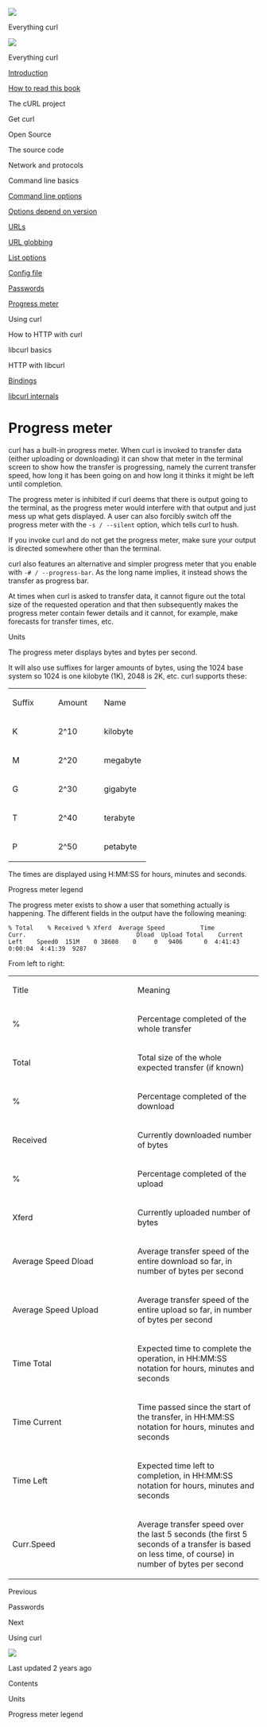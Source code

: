 <a href="../index.html" class="link-a079aa82--primary-53a25e66--logoLink-10d08504"></a>

<img src="https://gblobscdn.gitbook.com/orgs%2F-LxuH0qSm4xO9nWfEBlB%2Favatar.png?alt=media" class="image-67b14f24--avatar-1c1d03ec" />

<span class="text-4505230f--UIH400-4e41e82a--textContentFamily-49a318e1--spaceNameText-677c2969">Everything curl</span>

<a href="../index.html" class="link-a079aa82--primary-53a25e66--logoLink-10d08504"></a>

<img src="https://gblobscdn.gitbook.com/orgs%2F-LxuH0qSm4xO9nWfEBlB%2Favatar.png?alt=media" class="image-67b14f24--avatar-1c1d03ec" />

<span class="text-4505230f--UIH400-4e41e82a--textContentFamily-49a318e1--spaceNameText-677c2969">Everything curl</span>

<a href="../index.html" class="navButton-94f2579c--navButtonClickable-161b88ca"><span class="text-4505230f--UIH300-2063425d--textContentFamily-49a318e1--navButtonLabel-14a4968f">Introduction</span></a>

<a href="../how-to-read.html" class="navButton-94f2579c--navButtonClickable-161b88ca"><span class="text-4505230f--UIH300-2063425d--textContentFamily-49a318e1--navButtonLabel-14a4968f">How to read this book</span></a>

<span class="text-4505230f--UIH300-2063425d--textContentFamily-49a318e1--navButtonLabel-14a4968f">The cURL project</span>

<span class="text-4505230f--UIH300-2063425d--textContentFamily-49a318e1--navButtonLabel-14a4968f">Get curl</span>

<span class="text-4505230f--UIH300-2063425d--textContentFamily-49a318e1--navButtonLabel-14a4968f">Open Source</span>

<span class="text-4505230f--UIH300-2063425d--textContentFamily-49a318e1--navButtonLabel-14a4968f">The source code</span>

<span class="text-4505230f--UIH300-2063425d--textContentFamily-49a318e1--navButtonLabel-14a4968f">Network and protocols</span>

<span class="text-4505230f--UIH300-2063425d--textContentFamily-49a318e1--navButtonLabel-14a4968f">Command line basics</span>

<a href="options.html" class="navButton-94f2579c--pageItemWithChildrenNested-2c5d8183--navButtonClickable-161b88ca"><span class="text-4505230f--UIH300-2063425d--textContentFamily-49a318e1--navButtonLabel-14a4968f">Command line options</span></a>

<a href="versions.html" class="navButton-94f2579c--pageItemWithChildrenNested-2c5d8183--navButtonClickable-161b88ca"><span class="text-4505230f--UIH300-2063425d--textContentFamily-49a318e1--navButtonLabel-14a4968f">Options depend on version</span></a>

<a href="urls.html" class="navButton-94f2579c--pageItemWithChildrenNested-2c5d8183--navButtonClickable-161b88ca"><span class="text-4505230f--UIH300-2063425d--textContentFamily-49a318e1--navButtonLabel-14a4968f">URLs</span></a>

<a href="globbing.html" class="navButton-94f2579c--pageItemWithChildrenNested-2c5d8183--navButtonClickable-161b88ca"><span class="text-4505230f--UIH300-2063425d--textContentFamily-49a318e1--navButtonLabel-14a4968f">URL globbing</span></a>

<a href="listopts.html" class="navButton-94f2579c--pageItemWithChildrenNested-2c5d8183--navButtonClickable-161b88ca"><span class="text-4505230f--UIH300-2063425d--textContentFamily-49a318e1--navButtonLabel-14a4968f">List options</span></a>

<a href="configfile.html" class="navButton-94f2579c--pageItemWithChildrenNested-2c5d8183--navButtonClickable-161b88ca"><span class="text-4505230f--UIH300-2063425d--textContentFamily-49a318e1--navButtonLabel-14a4968f">Config file</span></a>

<a href="passwords.html" class="navButton-94f2579c--pageItemWithChildrenNested-2c5d8183--navButtonClickable-161b88ca"><span class="text-4505230f--UIH300-2063425d--textContentFamily-49a318e1--navButtonLabel-14a4968f">Passwords</span></a>

<a href="progressmeter.html" class="navButton-94f2579c--pageItemWithChildrenNested-2c5d8183--navButtonClickable-161b88ca--navButtonOpened-6a88552e"><span class="text-4505230f--UIH300-2063425d--textContentFamily-49a318e1--navButtonLabel-14a4968f">Progress meter</span></a>

<span class="text-4505230f--UIH300-2063425d--textContentFamily-49a318e1--navButtonLabel-14a4968f">Using curl</span>

<span class="text-4505230f--UIH300-2063425d--textContentFamily-49a318e1--navButtonLabel-14a4968f">How to HTTP with curl</span>

<span class="text-4505230f--UIH300-2063425d--textContentFamily-49a318e1--navButtonLabel-14a4968f">libcurl basics</span>

<span class="text-4505230f--UIH300-2063425d--textContentFamily-49a318e1--navButtonLabel-14a4968f">HTTP with libcurl</span>

<a href="../bindings.html" class="navButton-94f2579c--navButtonClickable-161b88ca"><span class="text-4505230f--UIH300-2063425d--textContentFamily-49a318e1--navButtonLabel-14a4968f">Bindings</span></a>

<a href="../internals.html" class="navButton-94f2579c--navButtonClickable-161b88ca"><span class="text-4505230f--UIH300-2063425d--textContentFamily-49a318e1--navButtonLabel-14a4968f">libcurl internals</span></a>

<a href="../bookindex.html" class="navButton-94f2579c--navButtonClickable-161b88ca"><span class="text-4505230f--UIH300-2063425d--textContentFamily-49a318e1--navButtonLabel-14a4968f"></span></a>

<a href="https://www.gitbook.com/?utm_source=content&amp;utm_medium=trademark&amp;utm_campaign=curl-1" class="reset-3c756112--trademark-a8da4b94"></a>

<span class="text-4505230f--TextH200-a3425406--textUIFamily-5ebd8e40"></span>

# <span class="text-4505230f--DisplayH900-bfb998fa--textContentFamily-49a318e1">Progress meter</span>

<span class="text-4505230f--UIH300-2063425d--textUIFamily-5ebd8e40--text-8ee2c8b2"></span>

<span class="text-4505230f--UIH300-2063425d--textUIFamily-5ebd8e40--text-8ee2c8b2"></span>

<span class="text-4505230f--TextH400-3033861f--textContentFamily-49a318e1"><span data-key="e1e0b093d45942f794e50666aee31555"><span data-offset-key="e1e0b093d45942f794e50666aee31555:0">curl has a built-in progress meter. When curl is invoked to transfer data (either uploading or downloading) it can show that meter in the terminal screen to show how the transfer is progressing, namely the current transfer speed, how long it has been going on and how long it thinks it might be left until completion.</span></span></span>

<span class="text-4505230f--TextH400-3033861f--textContentFamily-49a318e1"><span data-key="e1d2b4779eb246ac8c43e19465195857"><span data-offset-key="e1d2b4779eb246ac8c43e19465195857:0">The progress meter is inhibited if curl deems that there is output going to the terminal, as the progress meter would interfere with that output and just mess up what gets displayed. A user can also forcibly switch off the progress meter with the </span><span data-offset-key="e1d2b4779eb246ac8c43e19465195857:1">`-s / --silent`</span><span data-offset-key="e1d2b4779eb246ac8c43e19465195857:2"> option, which tells curl to hush.</span></span></span>

<span class="text-4505230f--TextH400-3033861f--textContentFamily-49a318e1"><span data-key="fbe59381b0e64f6ab1a6df553f587d8c"><span data-offset-key="fbe59381b0e64f6ab1a6df553f587d8c:0">If you invoke curl and do not get the progress meter, make sure your output is directed somewhere other than the terminal.</span></span></span>

<span class="text-4505230f--TextH400-3033861f--textContentFamily-49a318e1"><span data-key="c2a23e1dc87a439d95315f0fd76f762a"><span data-offset-key="c2a23e1dc87a439d95315f0fd76f762a:0">curl also features an alternative and simpler progress meter that you enable with </span><span data-offset-key="c2a23e1dc87a439d95315f0fd76f762a:1">`-# / --progress-bar`</span><span data-offset-key="c2a23e1dc87a439d95315f0fd76f762a:2">. As the long name implies, it instead shows the transfer as progress bar.</span></span></span>

<span class="text-4505230f--TextH400-3033861f--textContentFamily-49a318e1"><span data-key="c3005949df5b47bfbb4823b427434205"><span data-offset-key="c3005949df5b47bfbb4823b427434205:0">At times when curl is asked to transfer data, it cannot figure out the total size of the requested operation and that then subsequently makes the progress meter contain fewer details and it cannot, for example, make forecasts for transfer times, etc.</span></span></span>

<span class="text-4505230f--HeadingH700-04e1a2a3--textContentFamily-49a318e1"><span data-key="2c34cef0de0c440fbd26b151bc846c7c"><span data-offset-key="2c34cef0de0c440fbd26b151bc846c7c:0">Units</span></span></span>

<span class="text-4505230f--TextH400-3033861f--textContentFamily-49a318e1"><span data-key="92e87e3869ed48c08c0cebbf5b351519"><span data-offset-key="92e87e3869ed48c08c0cebbf5b351519:0">The progress meter displays bytes and bytes per second.</span></span></span>

<span class="text-4505230f--TextH400-3033861f--textContentFamily-49a318e1"><span data-key="8908065f2584417ea76ab67cfaee3a48"><span data-offset-key="8908065f2584417ea76ab67cfaee3a48:0">It will also use suffixes for larger amounts of bytes, using the 1024 base system so 1024 is one kilobyte (1K), 2048 is 2K, etc. curl supports these:</span></span></span>

<table><colgroup><col style="width: 33%" /><col style="width: 33%" /><col style="width: 33%" /></colgroup><tbody><tr class="odd"><td style="text-align: left;"><p><span class="text-4505230f--UIH400-4e41e82a--textContentFamily-49a318e1"><span data-key="7c1dce79447747e8aeea097382b976ed"><span data-offset-key="7c1dce79447747e8aeea097382b976ed:0">Suffix</span></span></span></p></td><td style="text-align: left;"><p><span class="text-4505230f--UIH400-4e41e82a--textContentFamily-49a318e1"><span data-key="9955638b09ae44aeac253f6c97f84381"><span data-offset-key="9955638b09ae44aeac253f6c97f84381:0">Amount</span></span></span></p></td><td style="text-align: left;"><p><span class="text-4505230f--UIH400-4e41e82a--textContentFamily-49a318e1"><span data-key="960b9868e98549d49585ead866a316ee"><span data-offset-key="960b9868e98549d49585ead866a316ee:0">Name</span></span></span></p></td></tr><tr class="even"><td style="text-align: left;"><p><span class="text-4505230f--TextH400-3033861f--textContentFamily-49a318e1"><span data-key="6027912143904b29966fa618a9e2df89"><span data-offset-key="6027912143904b29966fa618a9e2df89:0">K</span></span></span></p></td><td style="text-align: left;"><p><span class="text-4505230f--TextH400-3033861f--textContentFamily-49a318e1"><span data-key="d0acdc0ccb9b49ffa88ee40d5682bb4a"><span data-offset-key="d0acdc0ccb9b49ffa88ee40d5682bb4a:0">2^10</span></span></span></p></td><td style="text-align: left;"><p><span class="text-4505230f--TextH400-3033861f--textContentFamily-49a318e1"><span data-key="f0fc64e3d2ba45f5a949f69db3c7558e"><span data-offset-key="f0fc64e3d2ba45f5a949f69db3c7558e:0">kilobyte</span></span></span></p></td></tr><tr class="odd"><td style="text-align: left;"><p><span class="text-4505230f--TextH400-3033861f--textContentFamily-49a318e1"><span data-key="783dc729b08148279c9e72732eb4ba81"><span data-offset-key="783dc729b08148279c9e72732eb4ba81:0">M</span></span></span></p></td><td style="text-align: left;"><p><span class="text-4505230f--TextH400-3033861f--textContentFamily-49a318e1"><span data-key="ec04f2c9c951436db9cf55f4ab484679"><span data-offset-key="ec04f2c9c951436db9cf55f4ab484679:0">2^20</span></span></span></p></td><td style="text-align: left;"><p><span class="text-4505230f--TextH400-3033861f--textContentFamily-49a318e1"><span data-key="b1c13cca4443416aa4c4298f8390dc82"><span data-offset-key="b1c13cca4443416aa4c4298f8390dc82:0">megabyte</span></span></span></p></td></tr><tr class="even"><td style="text-align: left;"><p><span class="text-4505230f--TextH400-3033861f--textContentFamily-49a318e1"><span data-key="434568d0fd574cb0af590e19291add68"><span data-offset-key="434568d0fd574cb0af590e19291add68:0">G</span></span></span></p></td><td style="text-align: left;"><p><span class="text-4505230f--TextH400-3033861f--textContentFamily-49a318e1"><span data-key="3fa9d130c48d4c5a8bd671a9e20651ff"><span data-offset-key="3fa9d130c48d4c5a8bd671a9e20651ff:0">2^30</span></span></span></p></td><td style="text-align: left;"><p><span class="text-4505230f--TextH400-3033861f--textContentFamily-49a318e1"><span data-key="d7fc84f1492446b7a6945106c850bc28"><span data-offset-key="d7fc84f1492446b7a6945106c850bc28:0">gigabyte</span></span></span></p></td></tr><tr class="odd"><td style="text-align: left;"><p><span class="text-4505230f--TextH400-3033861f--textContentFamily-49a318e1"><span data-key="56d40ee1438b4ad28cffd1e41ca046b5"><span data-offset-key="56d40ee1438b4ad28cffd1e41ca046b5:0">T</span></span></span></p></td><td style="text-align: left;"><p><span class="text-4505230f--TextH400-3033861f--textContentFamily-49a318e1"><span data-key="3cc7e5b3697644a3bb15bc0e5812603b"><span data-offset-key="3cc7e5b3697644a3bb15bc0e5812603b:0">2^40</span></span></span></p></td><td style="text-align: left;"><p><span class="text-4505230f--TextH400-3033861f--textContentFamily-49a318e1"><span data-key="549b291735de42ee9eaecb1b3238f7b8"><span data-offset-key="549b291735de42ee9eaecb1b3238f7b8:0">terabyte</span></span></span></p></td></tr><tr class="even"><td style="text-align: left;"><p><span class="text-4505230f--TextH400-3033861f--textContentFamily-49a318e1"><span data-key="af2eac4e0d784653a31f2195ce8cf865"><span data-offset-key="af2eac4e0d784653a31f2195ce8cf865:0">P</span></span></span></p></td><td style="text-align: left;"><p><span class="text-4505230f--TextH400-3033861f--textContentFamily-49a318e1"><span data-key="ff19430bfafa45679980056b374b473b"><span data-offset-key="ff19430bfafa45679980056b374b473b:0">2^50</span></span></span></p></td><td style="text-align: left;"><p><span class="text-4505230f--TextH400-3033861f--textContentFamily-49a318e1"><span data-key="2b9982776c2b4b729da0230b3eb7ffa7"><span data-offset-key="2b9982776c2b4b729da0230b3eb7ffa7:0">petabyte</span></span></span></p></td></tr></tbody></table>

<span class="text-4505230f--TextH400-3033861f--textContentFamily-49a318e1"><span data-key="ef1398aa73214d0681b7a44d962bcb39"><span data-offset-key="ef1398aa73214d0681b7a44d962bcb39:0">The times are displayed using H:MM:SS for hours, minutes and seconds.</span></span></span>

<span class="text-4505230f--HeadingH700-04e1a2a3--textContentFamily-49a318e1"><span data-key="7ba85c1d3afe4a7784815c54968ad574"><span data-offset-key="7ba85c1d3afe4a7784815c54968ad574:0">Progress meter legend</span></span></span>

<span class="text-4505230f--TextH400-3033861f--textContentFamily-49a318e1"><span data-key="390d829689fc4399838049321b871664"><span data-offset-key="390d829689fc4399838049321b871664:0">The progress meter exists to show a user that something actually is happening. The different fields in the output have the following meaning:</span></span></span>

    % Total    % Received % Xferd  Average Speed          Time             Curr.                               Dload  Upload Total    Current  Left    Speed0  151M    0 38608    0     0   9406      0  4:41:43  0:00:04  4:41:39  9287

<span class="text-4505230f--TextH400-3033861f--textContentFamily-49a318e1"><span data-key="dd7fa39f953048d0ad148fff0add1835"><span data-offset-key="dd7fa39f953048d0ad148fff0add1835:0">From left to right:</span></span></span>

<table><colgroup><col style="width: 50%" /><col style="width: 50%" /></colgroup><tbody><tr class="odd"><td style="text-align: left;"><p><span class="text-4505230f--UIH400-4e41e82a--textContentFamily-49a318e1"><span data-key="067977e7b5bb476aacdac1945944da30"><span data-offset-key="067977e7b5bb476aacdac1945944da30:0">Title</span></span></span></p></td><td style="text-align: left;"><p><span class="text-4505230f--UIH400-4e41e82a--textContentFamily-49a318e1"><span data-key="0668d01e59d849c68cb4403f44e6aba2"><span data-offset-key="0668d01e59d849c68cb4403f44e6aba2:0">Meaning</span></span></span></p></td></tr><tr class="even"><td style="text-align: left;"><p><span class="text-4505230f--TextH400-3033861f--textContentFamily-49a318e1"><span data-key="48c3a18ca6ad4f35aa201e7cc83fc5f5"><span data-offset-key="48c3a18ca6ad4f35aa201e7cc83fc5f5:0">%</span></span></span></p></td><td style="text-align: left;"><p><span class="text-4505230f--TextH400-3033861f--textContentFamily-49a318e1"><span data-key="05319fa9476244aa8d3461a28a8fd795"><span data-offset-key="05319fa9476244aa8d3461a28a8fd795:0">Percentage completed of the whole transfer</span></span></span></p></td></tr><tr class="odd"><td style="text-align: left;"><p><span class="text-4505230f--TextH400-3033861f--textContentFamily-49a318e1"><span data-key="6afa2d61f86943da8738e9fb81bb3566"><span data-offset-key="6afa2d61f86943da8738e9fb81bb3566:0">Total</span></span></span></p></td><td style="text-align: left;"><p><span class="text-4505230f--TextH400-3033861f--textContentFamily-49a318e1"><span data-key="34421ebc12704189bb7176d3287c906a"><span data-offset-key="34421ebc12704189bb7176d3287c906a:0">Total size of the whole expected transfer (if known)</span></span></span></p></td></tr><tr class="even"><td style="text-align: left;"><p><span class="text-4505230f--TextH400-3033861f--textContentFamily-49a318e1"><span data-key="dbaff83e955a4554b05177b977bd3359"><span data-offset-key="dbaff83e955a4554b05177b977bd3359:0">%</span></span></span></p></td><td style="text-align: left;"><p><span class="text-4505230f--TextH400-3033861f--textContentFamily-49a318e1"><span data-key="543cbe1d1dfb42eb9e4550daa1f8705f"><span data-offset-key="543cbe1d1dfb42eb9e4550daa1f8705f:0">Percentage completed of the download</span></span></span></p></td></tr><tr class="odd"><td style="text-align: left;"><p><span class="text-4505230f--TextH400-3033861f--textContentFamily-49a318e1"><span data-key="087c2e292b834acb8f676cc8afb26457"><span data-offset-key="087c2e292b834acb8f676cc8afb26457:0">Received</span></span></span></p></td><td style="text-align: left;"><p><span class="text-4505230f--TextH400-3033861f--textContentFamily-49a318e1"><span data-key="6a6f803e2d514dcea554f80b5b1b666d"><span data-offset-key="6a6f803e2d514dcea554f80b5b1b666d:0">Currently downloaded number of bytes</span></span></span></p></td></tr><tr class="even"><td style="text-align: left;"><p><span class="text-4505230f--TextH400-3033861f--textContentFamily-49a318e1"><span data-key="0769ca6c17114296b54056a65d518c52"><span data-offset-key="0769ca6c17114296b54056a65d518c52:0">%</span></span></span></p></td><td style="text-align: left;"><p><span class="text-4505230f--TextH400-3033861f--textContentFamily-49a318e1"><span data-key="c9d2c95eaa914efb93493488af3a3e5f"><span data-offset-key="c9d2c95eaa914efb93493488af3a3e5f:0">Percentage completed of the upload</span></span></span></p></td></tr><tr class="odd"><td style="text-align: left;"><p><span class="text-4505230f--TextH400-3033861f--textContentFamily-49a318e1"><span data-key="3d8cfcd1bacd4b119b01f018105eab67"><span data-offset-key="3d8cfcd1bacd4b119b01f018105eab67:0">Xferd</span></span></span></p></td><td style="text-align: left;"><p><span class="text-4505230f--TextH400-3033861f--textContentFamily-49a318e1"><span data-key="005740611564456ea9469ff69db2ea7e"><span data-offset-key="005740611564456ea9469ff69db2ea7e:0">Currently uploaded number of bytes</span></span></span></p></td></tr><tr class="even"><td style="text-align: left;"><p><span class="text-4505230f--TextH400-3033861f--textContentFamily-49a318e1"><span data-key="f03bb8afc5e946b3810cdbbc6bc329cd"><span data-offset-key="f03bb8afc5e946b3810cdbbc6bc329cd:0">Average Speed Dload</span></span></span></p></td><td style="text-align: left;"><p><span class="text-4505230f--TextH400-3033861f--textContentFamily-49a318e1"><span data-key="c44e8c13e7e9471582ed50b3d4cda5d2"><span data-offset-key="c44e8c13e7e9471582ed50b3d4cda5d2:0">Average transfer speed of the entire download so far, in number of bytes per second</span></span></span></p></td></tr><tr class="odd"><td style="text-align: left;"><p><span class="text-4505230f--TextH400-3033861f--textContentFamily-49a318e1"><span data-key="ddb4751571904bb1ae1745e73e35125c"><span data-offset-key="ddb4751571904bb1ae1745e73e35125c:0">Average Speed Upload</span></span></span></p></td><td style="text-align: left;"><p><span class="text-4505230f--TextH400-3033861f--textContentFamily-49a318e1"><span data-key="135ff02493b444f882a07d8c3a6da7f4"><span data-offset-key="135ff02493b444f882a07d8c3a6da7f4:0">Average transfer speed of the entire upload so far, in number of bytes per second</span></span></span></p></td></tr><tr class="even"><td style="text-align: left;"><p><span class="text-4505230f--TextH400-3033861f--textContentFamily-49a318e1"><span data-key="9e549c80d68f4775b63de25023858262"><span data-offset-key="9e549c80d68f4775b63de25023858262:0">Time Total</span></span></span></p></td><td style="text-align: left;"><p><span class="text-4505230f--TextH400-3033861f--textContentFamily-49a318e1"><span data-key="a2dc5a645bf643b7bda2a09a8549fe31"><span data-offset-key="a2dc5a645bf643b7bda2a09a8549fe31:0">Expected time to complete the operation, in HH:MM:SS notation for hours, minutes and seconds</span></span></span></p></td></tr><tr class="odd"><td style="text-align: left;"><p><span class="text-4505230f--TextH400-3033861f--textContentFamily-49a318e1"><span data-key="1185627e6424491ca77f4b2da03af229"><span data-offset-key="1185627e6424491ca77f4b2da03af229:0">Time Current</span></span></span></p></td><td style="text-align: left;"><p><span class="text-4505230f--TextH400-3033861f--textContentFamily-49a318e1"><span data-key="7c8495d0b37a460c828b7185b3851a48"><span data-offset-key="7c8495d0b37a460c828b7185b3851a48:0">Time passed since the start of the transfer, in HH:MM:SS notation for hours, minutes and seconds</span></span></span></p></td></tr><tr class="even"><td style="text-align: left;"><p><span class="text-4505230f--TextH400-3033861f--textContentFamily-49a318e1"><span data-key="0c78fabff9a14ee2833bdeded740719f"><span data-offset-key="0c78fabff9a14ee2833bdeded740719f:0">Time Left</span></span></span></p></td><td style="text-align: left;"><p><span class="text-4505230f--TextH400-3033861f--textContentFamily-49a318e1"><span data-key="88af0c9fa5ce451d8913f253b69850c2"><span data-offset-key="88af0c9fa5ce451d8913f253b69850c2:0">Expected time left to completion, in HH:MM:SS notation for hours, minutes and seconds</span></span></span></p></td></tr><tr class="odd"><td style="text-align: left;"><p><span class="text-4505230f--TextH400-3033861f--textContentFamily-49a318e1"><span data-key="2e82937a1cce4007b9b039bdfd11ee99"><span data-offset-key="2e82937a1cce4007b9b039bdfd11ee99:0">Curr.Speed</span></span></span></p></td><td style="text-align: left;"><p><span class="text-4505230f--TextH400-3033861f--textContentFamily-49a318e1"><span data-key="c6c7bf9129114c4ba0907455e40e03b7"><span data-offset-key="c6c7bf9129114c4ba0907455e40e03b7:0">Average transfer speed over the last 5 seconds (the first 5 seconds of a transfer is based on less time, of course) in number of bytes per second</span></span></span></p></td></tr></tbody></table>

<a href="passwords.html" class="reset-3c756112--card-6570f064--whiteCard-fff091a4--cardPrevious-56a5e674"></a>

<span class="text-4505230f--TextH200-a3425406--textContentFamily-49a318e1">Previous</span>

<span class="text-4505230f--UIH400-4e41e82a--textContentFamily-49a318e1">Passwords</span>

<a href="../usingcurl.html" class="reset-3c756112--card-6570f064--whiteCard-fff091a4--cardNext-19241c42"></a>

<span class="text-4505230f--TextH200-a3425406--textContentFamily-49a318e1">Next</span>

<span class="text-4505230f--UIH400-4e41e82a--textContentFamily-49a318e1">Using curl</span>

<img src="https://avatars.githubusercontent.com/u/66654881?v=4" class="image-67b14f24--avatar-1c1d03ec" />

<span class="text-4505230f--TextH200-a3425406--textContentFamily-49a318e1">Last updated 2 years ago</span>

<span class="text-4505230f--UIH300-2063425d--textUIFamily-5ebd8e40"></span>

<span class="text-4505230f--InfoH100-1e92e1d1--textContentFamily-49a318e1">Contents</span>

<a href="progressmeter.html#units" class="reset-3c756112--menuItem-aa02f6ec--menuItemLight-757d5235--menuItemInline-173bdf97--pageTocItem-f4427024"></a>

<span class="text-4505230f--UIH300-2063425d--textContentFamily-49a318e1"><span class="text-4505230f--UIH200-50ead35f--textContentFamily-49a318e1">Units</span></span>

<a href="progressmeter.html#progress-meter-legend" class="reset-3c756112--menuItem-aa02f6ec--menuItemLight-757d5235--menuItemInline-173bdf97--pageTocItem-f4427024"></a>

<span class="text-4505230f--UIH300-2063425d--textContentFamily-49a318e1"><span class="text-4505230f--UIH200-50ead35f--textContentFamily-49a318e1">Progress meter legend</span></span>
